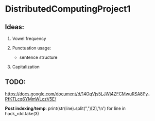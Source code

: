 # DistributedComputingProject1

## Ideas:  

1. Vowel frequency  
2. Punctuation usage:  

    - sentence structure   
      
3. Capitalization  


## TODO:

https://docs.google.com/document/d/14OqVjs5LJWj4ZFCMwuRSA8Py-PfKTLcq6YMmWLczV5E/


**Post indexing/temp**:
print(str(line).split(",")[2],'\n') for line in hack_rdd.take(3) 
